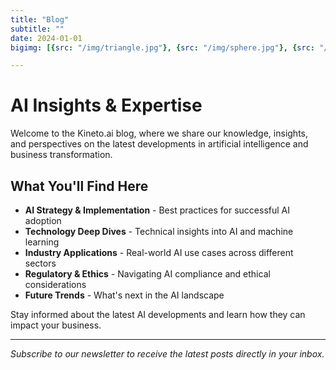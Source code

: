 ```yaml
---
title: "Blog"
subtitle: ""
date: 2024-01-01
bigimg: [{src: "/img/triangle.jpg"}, {src: "/img/sphere.jpg"}, {src: "/img/hexagon.jpg"}]

---
```


# AI Insights & Expertise

Welcome to the Kineto.ai blog, where we share our knowledge, insights, and perspectives on the latest developments in artificial intelligence and business transformation.

## What You'll Find Here

- **AI Strategy & Implementation** - Best practices for successful AI adoption
- **Technology Deep Dives** - Technical insights into AI and machine learning
- **Industry Applications** - Real-world AI use cases across different sectors
- **Regulatory & Ethics** - Navigating AI compliance and ethical considerations
- **Future Trends** - What's next in the AI landscape

Stay informed about the latest AI developments and learn how they can impact your business.

---

*Subscribe to our newsletter to receive the latest posts directly in your inbox.*